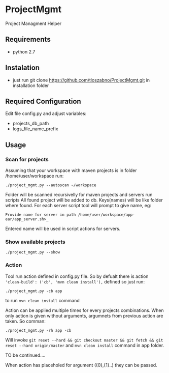 # ProjectMgmt

Project Managment Helper


## Requirements
- python 2.7

## Instalation 
- just run git clone https://github.com/tloszabno/ProjectMgmt.git in installation folder
 
## Required Configuration
Edit file config.py and adjust variables:
- projects_db_path
- logs_file_name_prefix

## Usage
### Scan for projects
Assuming that your workspace with maven projects is in folder /home/user/workspace run:
```
./project_mgmt.py --autoscan ~/workspace
```
Folder will be scanned recursivelly for maven projects and servers run scripts
All found project will be added to db. Keys(names) will be like folder where found. 
For each server script tool will prompt to give name, eg:
```
Provide name for server in path /home/user/workspace/app-ear/app_server.sh>_
```
Entered name will be used in script actions for servers.

### Show available projects
```
./project_mgmt.py --show
```

### Action 
Tool run action defined in config.py file.
So by defualt there is action `'clean-build': ('cb', 'mvn clean install'),` defined
so just run: 
```
./project_mgmt.py -cb app
```
to run ```mvn clean install``` command

Action can be applied multiple times for every projects combinations. When only action is given without arguments, argumnets from previous action are taken. So comman:
```
./project_mgmt.py -rh app -cb 
```
Will invoke ```git reset --hard && git checkout master && git fetch && git reset --hard origin/master``` and ```mvn clean install``` command in app folder.

TO be continued....


 When action has placeholed for argument ({0},{1}..) they can be passed.
